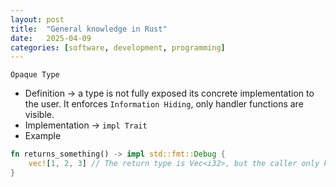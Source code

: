 ```yaml
---
layout: post
title:  "General knowledge in Rust"
date:   2025-04-09
categories: [software, development, programming]
---
```


`Opaque Type`
- Definition -> a type is not fully exposed its concrete implementation to the user. It enforces `Information Hiding`, only handler functions are visible.
- Implementation -> `impl Trait`
- Example
```rust
fn returns_something() -> impl std::fmt::Debug {
    vec![1, 2, 3] // The return type is Vec<i32>, but the caller only knows it implements Debug
}
```
